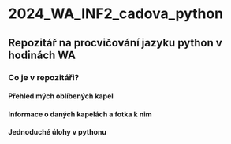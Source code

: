 # 2024_WA_INF2_cadova_python
## Repozitář na procvičování jazyku python v hodinách WA
### Co je v repozitáři?
#### Přehled mých oblíbených kapel
#### Informace o daných kapelách a fotka k nim
#### Jednoduché úlohy v pythonu
